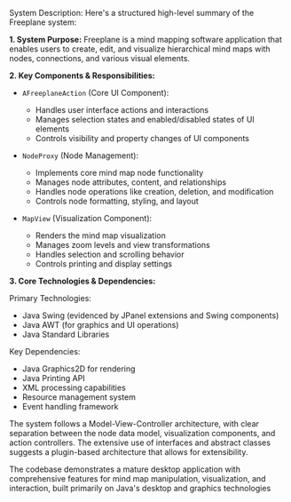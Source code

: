 System Description: Here's a structured high-level summary of the Freeplane system:

**1. System Purpose:**
Freeplane is a mind mapping software application that enables users to create, edit, and visualize hierarchical mind maps with nodes, connections, and various visual elements.

**2. Key Components & Responsibilities:**

* `AFreeplaneAction` (Core UI Component):
  - Handles user interface actions and interactions
  - Manages selection states and enabled/disabled states of UI elements
  - Controls visibility and property changes of UI components

* `NodeProxy` (Node Management):
  - Implements core mind map node functionality
  - Manages node attributes, content, and relationships
  - Handles node operations like creation, deletion, and modification
  - Controls node formatting, styling, and layout

* `MapView` (Visualization Component):
  - Renders the mind map visualization
  - Manages zoom levels and view transformations
  - Handles selection and scrolling behavior
  - Controls printing and display settings

**3. Core Technologies & Dependencies:**

Primary Technologies:
- Java Swing (evidenced by JPanel extensions and Swing components)
- Java AWT (for graphics and UI operations)
- Java Standard Libraries

Key Dependencies:
- Java Graphics2D for rendering
- Java Printing API
- XML processing capabilities
- Resource management system
- Event handling framework

The system follows a Model-View-Controller architecture, with clear separation between the node data model, visualization components, and action controllers. The extensive use of interfaces and abstract classes suggests a plugin-based architecture that allows for extensibility.

The codebase demonstrates a mature desktop application with comprehensive features for mind map manipulation, visualization, and interaction, built primarily on Java's desktop and graphics technologies